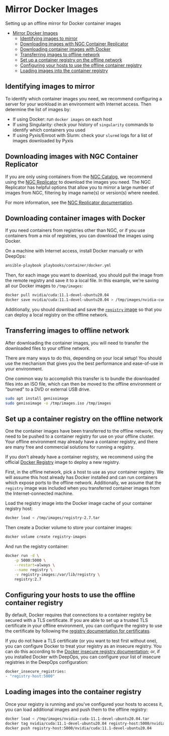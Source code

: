 # Mirror Docker Images

Setting up an offline mirror for Docker container images

- [Mirror Docker Images](#mirror-docker-images)
  - [Identifying images to mirror](#identifying-images-to-mirror)
  - [Downloading images with NGC Container Replicator](#downloading-images-with-ngc-container-replicator)
  - [Downloading container images with Docker](#downloading-container-images-with-docker)
  - [Transferring images to offline network](#transferring-images-to-offline-network)
  - [Set up a container registry on the offline network](#set-up-a-container-registry-on-the-offline-network)
  - [Configuring your hosts to use the offline container registry](#configuring-your-hosts-to-use-the-offline-container-registry)
  - [Loading images into the container registry](#loading-images-into-the-container-registry)

## Identifying images to mirror

To identify which container images you need, we recommend configuring a server for your workload in an environment with Internet access.
Then determine the list of images by:

- If using Docker: run `docker images` on each host
- If using Singularity: check your history of `singularity` commands to identify which containers you used
- If using Pyxis/Enroot with Slurm: check your `slurmd` logs for a list of images downloaded by Pyxis

## Downloading images with NGC Container Replicator

If you are only using containers from the [NGC Catalog](https://ngc.nvidia.com), we recommend using the [NGC Replicator](https://github.com/NVIDIA/ngc-container-replicator) to download the images you need.
The NGC Replicator has helpful options that allow you to mirror a large number of images from NGC,
filtering by image name(s) or version(s) where needed.

For more information, see the [NGC Replicator documentation](https://github.com/NVIDIA/ngc-container-replicator/blob/master/README.md).

## Downloading container images with Docker

If you need containers from registries other than NGC, or if you use containers from a mix of registries, you can download the images using Docker.

On a machine with Internet access, install Docker manually or with DeepOps:

```bash
ansible-playbook playbooks/container/docker.yml
```

Then, for each image you want to download, you should pull the image from the remote registry and save it to a local file.
In this example, we're saving all our Docker images to `/tmp/images`:

```bash
docker pull nvidia/cuda:11.1-devel-ubuntu20.04
docker save nvidia/cuda:11.1-devel-ubuntu20.04 > /tmp/images/nvidia-cuda-11.1-devel-ubuntu20.04.tar
```

Additionally, you should download and save the [`registry` image](https://hub.docker.com/_/registry) so that you can deploy a local registry on the offline network.

## Transferring images to offline network

After downloading the container images, you will need to transfer the downloaded files to your offline network.

There are many ways to do this, depending on your local setup!
You should use the mechanism that gives you the best performance and ease-of-use in your environment.

One common way to accomplish this transfer is to bundle the downloaded files into an ISO file, which can then be moved to the offline environment or "burned" to a DVD or external USB drive.

```bash
sudo apt install genisoimage
sudo genisoimage -o /tmp/images.iso /tmp/images
```

## Set up a container registry on the offline network

One the container images have been transferred to the offline network, they need to be pushed to a container registry for use on your offline cluster.
Your offline environment may already have a container registry, and there are many free and commercial solutions for running a registry.

If you don't already have a container registry, we recommend using the official [Docker Registry](https://hub.docker.com/_/registry) image to deploy a new registry.

First, in the offline network, pick a host to use as your container registry.
We will assume this host already has Docker installed and can run containers which expose ports to the offline network.
Additionally, we assume that the `registry` image was included when you transferred container images from the Internet-connected machine.

Load the registry image into the Docker image cache of your container registry host:

```bash
docker load < /tmp/images/registry-2.7.tar
```

Then create a Docker volume to store your container images:

```bash
docker volume create registry-images
```

And run the registry container:

```bash
docker run -d \
    -p 5000:5000 \
    --restart=always \
    --name registry \
    -v registry-images:/var/lib/registry \
    registry:2.7
```

## Configuring your hosts to use the offline container registry

By default, Docker requires that connections to a container registry be secured with a TLS certificate.
If you are able to set up a trusted TLS certificate in your offline environment, you can configure the registry to use the certificate by following the [registry documentation for certificates](https://docs.docker.com/registry/deploying/#get-a-certificate).

If you do not have a TLS certificate (or you want to test first without one), you can configure Docker to treat your registry as an insecure registry.
You can do this according to the [Docker insecure registry documentation](https://docs.docker.com/registry/insecure/);
or, if you installed Docker with DeepOps, you can configure your list of insecure registries in the DeepOps configuration:

```bash
docker_insecure_registries:
- "registry-host:5000"
```

## Loading images into the container registry

Once your registry is running and you've configured your hosts to access it, you can load additional images and push them to the offline registry:

```bash
docker load < /tmp/images/nvidia-cuda-11.1-devel-ubuntu20.04.tar
docker tag nvidia/cuda:11.1-devel-ubuntu20.04 registry-host:5000/nvidia/cuda:11.1-devel-ubuntu20.04
docker push registry-host:5000/nvidia/cuda:11.1-devel-ubuntu20.04
```
